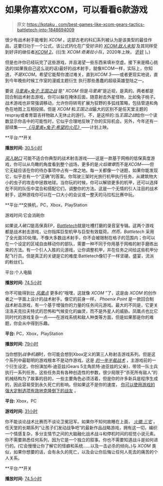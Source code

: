 # 如果你喜欢XCOM，可以看看6款游戏

> 原文:[https://kotaku . com/best-games-like-xcom-gears-tactics-battletech-into-1848694009](https://kotaku.com/best-games-like-xcom-gears-tactics-battletech-into-the-1848694009)

很少有战术射手能堆到 *XCOM* 。这部古老的科幻系列被认为是该类型的最佳作品，这要归功于一个公式，该公式钙化在广受好评的 [*XCOM:敌人未知*](https://kotaku.com/xcom-enemy-unknown-the-kotaku-review-5949522) 及其同样受到好评的继任者[*XCOM 2*](https://kotaku.com/xcom-2-the-kotaku-review-1757343867)。(衍生 *XCOM:奇美拉小队*，2020年上映， [还好](https://kotaku.com/xcom-chimera-squad-adds-personality-to-the-series-but-1843008418) )。)

但是也许你已经玩完了这些游戏，并且渴望一些东西来填补空虚。接下来是精心挑选的(如果我自己这么说的话)最好的战术射手，就像XCOM一样，实际上，你知道，*不是XCOM*。希望它能帮你渡过难关，直到*XCOM 3*——或者更现实地说，直到今年晚些时候工作室的漫威主题衍生 执行那些愚蠢的超级英雄登陆之一。

要说 [*马里奥+兔子:王国之战*](https://kotaku.com/mario-rabbids-kingdom-battle-the-kotaku-review-1798496493) 是“ *XCOM* 但是*马里奥*”是近视，是真的。两者都是回合制战术射击游戏，你可以躲在掩体后面，随意射击外星怪物，比如兔子桃子。战术游戏也非常强调移动，允许你将转弯扩展为狂野的多弧线策略，包括管道和角色在地图上互相投掷。但是 *XCOM* 和*王国之战*最大的区别不是任天堂主题的respray或者育碧吉祥物敌人无休止的游行。不，是这样的:当*王国之战*给你一个读数显示你击中的可能性时，它似乎合理地反映了你的实际机会。另外，今年还有一部续集——[*《马里奥+兔子:希望的火花》*](https://kotaku.com/mario-rabbids-kingdom-battle-switch-sequel-leaked-by-1847080291)——计划上映。

**平台:**开关

**播放时间:** [30.5小时](https://howlongtobeat.com/game.php?id=46464)

[*突入缺口*](https://kotaku.com/into-the-breach-the-kotaku-review-1823365331) 可能不适合你典型的战术射击游戏——这是一款基于网格的低保真度游戏，你可以从鸟瞰的角度看到整个战场，更多的是*火焰徽章*而不是*XCOM*——但它无疑应该在你的待办事项中占有一席之地。每一关都像一个谜题，如果你能发现它，似乎总有一个“正确”的答案。你驾驶三架时光旅行机甲执行任务，从建筑物大小的虫子的攻击中拯救地球。当你玩的时候，你可以解锁更多的机甲，还可以选择在不同的队伍中混合和搭配它们，调整你的方法。这是一个无情的引人注目的战术射手，这种游戏你可以在一口大小的会议或一整天的马拉松比赛中玩。

**平台:**交换机，PC，Xbox，PlayStation

游戏时间:它会消耗你

如果说*入破口*是高保真EP，[*Battletech*](https://kotaku.com/battletech-is-pretty-good-1825643158)就是吐槽打磨的录音室专辑。这两个游戏都是战术射击游戏，让你指挥巨型机甲与巨型有效载荷。*然而，Battletech* 采用了全光面3D处理。不像大多数战术射手，你不会被限制在格子的范围内；你可以在一个设定的区域自由移动你的部队，需要一种不同于你用基于网格的射手磨练出来的方法。有一个引人入胜的元游戏，让你调整机甲，并在任务之间给这些机甲分配飞行员。但是真正的关键是它的难度:Battletech像钉子一样坚硬。盛宴，流派的粉丝们。

平台:个人电脑

**播放时间:** [74.5小时](https://howlongtobeat.com/game?id=55977)

你不可能得到比 [*凤凰点*](https://kotaku.com/phoenix-point-is-a-bigger-messier-xcom-1840162620) 更多的“哦嘿，这就像 *XCOM* ”了，这是由 *XCOM* 的创作者之一字面上设计的战术射手。像它的前身一样， *Phoenix Point* 是一款回合制战术射击游戏，有一个基于增强你的力量的任务间元游戏。最大的不同是，它更关注洛夫克拉夫特式的恐怖和气候变化的幽灵，而不是外星人的威胁。凤凰点也比它同时代的游戏复杂一点——在游戏系统和敌人种类等方面，但是如果那是你的难题，你会从中得到乐趣。

**平台:** PC，Xbox，PlayStation

**播放时间:** [79小时](https://howlongtobeat.com/game?id=53702)

当你想到*战争机器*时，你可能会想到Xbox定义的第三人称射击游戏系列。但是这个系列中最聪明的游戏根本不是动作游戏。这是 [*的一年半载战术*](https://kotaku.com/gears-tactics-on-xbox-is-a-lot-like-gears-tactics-on-pc-1845642985) ，主游戏前的一个衍生设定。你扮演加布·迪亚兹(Gears 5主角凯特·迪亚兹的父亲)，带领一队士兵执行一系列任务，这些任务具有各种创造性的参数，很少局限于“杀死所有敌人”的机械结构为了故事的目的，一些主要角色必须活着，但是你的许多新兵是程序生成的，因此容易受到永久死亡的影响。但如果这不是你的速度， [你可以使用游戏的强大定制选项有效地克隆倒下的战友](https://kotaku.com/you-can-basically-clone-your-fallen-gears-tactics-troop-1843244440) 。

**平台:** Xbox，PC

**游戏时间:** [31小时](https://howlongtobeat.com/game?id=57740)

你不能谈论战术比赛而不谈论卫冕冠军。如果你不知何故睡在上面， [*火徽:三宅*](https://kotaku.com/fire-emblem-three-houses-the-kotaku-review-1836675912) ，任天堂的长期系列“让孩子们发动战争吧”的最新作品战略游戏，拥有这一切，编织一个情感复杂，多分支情节之间的大脑融化战术战斗和停机时间的视觉小说元素。你不需要熟悉任何系列，因为它是一个独立的叙事。你也不需要知道战斗是如何进行的。(它会慢慢让你了解它的怪癖和系统……以及一击必杀的倾向。)与 *XCOM* 类似，如果你想要的话，会有永久的死亡，以及会让你后悔让任何人死去的痛苦的个人关系。

**平台:**开关

**播放时间:** [74.5小时](https://howlongtobeat.com/game?id=46453)